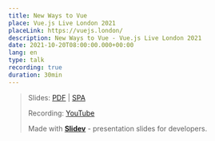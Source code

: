 ```yaml
---
title: New Ways to Vue
place: Vue.js Live London 2021
placeLink: https://vuejs.london/
description: New Ways to Vue - Vue.js Live London 2021
date: 2021-10-20T08:00:00.000+00:00
lang: en
type: talk
recording: true
duration: 30min
---
```


> Slides: [PDF](https://me.algohaven.com/talks/2021-10-20) | [SPA](https://talks.me.algohaven.com/2021/vue-london)
>
> Recording: [YouTube](https://youtu.be/CyaJLrqE9tc)
>
> Made with <Slidev class="inline"/> [**Slidev**](https://github.com/slidevjs/slidev) - presentation slides for developers.

<YouTubeEmbed id="CyaJLrqE9tc" />
